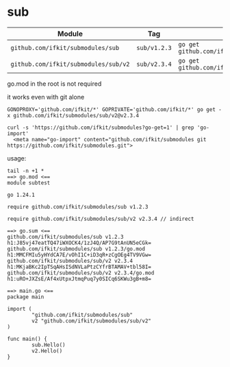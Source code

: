 # sub

| Module | Tag | `go get` | `import path` |
|-|-|-|-|
| `github.com/ifkit/submodules/sub`    | `sub/v1.2.3` | `go get github.com/ifkit/submodules/sub@v1.2.3`    | `github.com/ifkit/submodules/sub`    |
| `github.com/ifkit/submodules/sub/v2` | `sub/v2.3.4` | `go get github.com/ifkit/submodules/sub/v2@v2.3.4` | `github.com/ifkit/submodules/sub/v2` |

go.mod in the root is not required

it works even with git alone
```
GONOPROXY='github.com/ifkit/*' GOPRIVATE='github.com/ifkit/*' go get -x github.com/ifkit/submodules/sub/v2@v2.3.4
```

```
curl -s 'https://github.com/ifkit/submodules?go-get=1' | grep 'go-import'
  <meta name="go-import" content="github.com/ifkit/submodules git https://github.com/ifkit/submodules.git">
```


usage:
```
tail -n +1 *
==> go.mod <==
module subtest

go 1.24.1

require github.com/ifkit/submodules/sub v1.2.3

require github.com/ifkit/submodules/sub/v2 v2.3.4 // indirect

==> go.sum <==
github.com/ifkit/submodules/sub v1.2.3 h1:J85vj47eatTQ47iWXOCK4/1zJ4Q/AP7G9tAnUN5eCGk=
github.com/ifkit/submodules/sub v1.2.3/go.mod h1:MMCFMIu5yHYdCA7E/vOhI1C+iD3qR+zCgOEg4TV9VGw=
github.com/ifkit/submodules/sub/v2 v2.3.4 h1:MKjaBKc2IpTSqAHsISdNVLaPtzCYfrBTAMAV+tbl58I=
github.com/ifkit/submodules/sub/v2 v2.3.4/go.mod h1:uRO+JXZsE/Af4xUtpxJtmqPuq7y0SICq6SKWu3gB+m8=

==> main.go <==
package main

import (
        "github.com/ifkit/submodules/sub"
        v2 "github.com/ifkit/submodules/sub/v2"
)

func main() {
        sub.Hello()
        v2.Hello()
}
```
